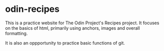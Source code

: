 # odin-recipes
This is a practice website for The Odin Project's Recipes project. It focuses on the basics of html, primarily using anchors, images and overall formatting.

It is also an oppportunity to practice basic functions of git.